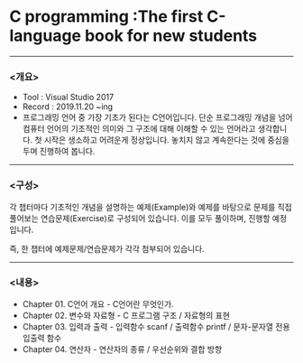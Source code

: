 # C programming :The first C-language book for new students

---

### <개요>

- Tool : Visual Studio 2017
- Record : 2019.11.20 ~ing
- 프로그래밍 언어 중 가장 기초가 된다는 C언어입니다. 단순 프로그래밍 개념을 넘어 컴퓨터 언어의 기초적인 의미와 그 구조에 대해 이해할 수 있는 언어라고 생각합니다. 첫 시작은 생소하고 어려운게 정상입니다. 놓치지 않고 계속한다는 것에 중심을 두며 진행하여 봅니다.

---

### <구성>

각 챕터마다 기초적인 개념을 설명하는 예제(Example)와 예제를 바탕으로 문제를 직접 풀어보는 연습문제(Exercise)로 구성되어 있습니다. 이를 모두 풀이하며, 진행할 예정입니다.

즉, 한 챕터에 예제문제/연습문제가 각각 첨부되어 있습니다.

---

### <내용>

- Chapter 01. C언어 개요 - C언어란 무엇인가.
- Chapter 02. 변수와 자료형 - C 프로그램 구조 / 자료형의 표현
- Chapter 03. 입력과 출력 - 입력함수 scanf / 출력함수 printf / 문자-문자열 전용 입출력 함수
- Chapter 04. 연산자 - 연산자의 종류 / 우선순위와 결합 방향
